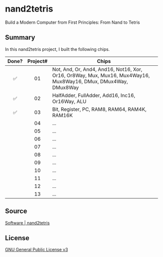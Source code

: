 # nand2tetris

Build a Modern Computer from First Principles: From Nand to Tetris

## Summary

In this nand2tetris project, I built the following chips.

| Done? | Project# | Chips |
| :---: | :---: | --- |
| ✅ | 01 | Not, And, Or, And4, And16, Not16, Xor, Or16, Or8Way, Mux, Mux16, Mux4Way16, Mux8Way16, DMux, DMux4Way, DMux8Way |
| ✅ | 02 | HalfAdder, FullAdder, Add16, Inc16, Or16Way, ALU |
| ✅ | 03 | Bit, Register, PC, RAM8, RAM64, RAM4K, RAM16K |
|  | 04 | ... |
|  | 05 | ... |
|  | 06 | ... |
|  | 07 | ... |
|  | 08 | ... |
|  | 09 | ... |
|  | 10 | ... |
|  | 11 | ... |
|  | 12 | ... |
|  | 13 | ... |

## Source

[Software | nand2tetris](https://www.nand2tetris.org/software)

## License
[GNU General Public License v3](LICENSE)
